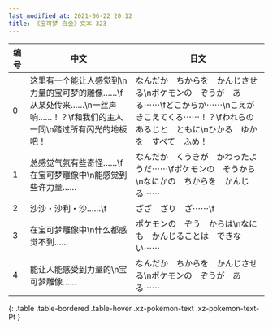 ```yaml
---
last_modified_at: 2021-06-22 20:12
title: 《宝可梦 白金》文本 323
---
```

| 编号 | 中文 | 日文 |
| ---- | ---- | ---- |
| 0 | 这里有一个能让人感觉到\n力量的宝可梦的雕像……\f从某处传来……\n一丝声响……！？\f和我们的主人一同\n踏过所有闪光的地板吧！ | なんだか　ちからを　かんじさせる\nポケモンの　ぞうが　ある⋯⋯\fどこからか⋯⋯\nこえが　きこえてくる⋯⋯！？\fわれらの　あるじと　ともに\nひかる　ゆかを　すべて　ふめ！ |
| 1 | 总感觉气氛有些奇怪……\f在宝可梦雕像中\n能感觉到些许力量…… | なんだか　くうきが　かわったようだ⋯⋯\fポケモンの　ぞうから\nなにかの　ちからを　かんじる⋯⋯ |
| 2 | 沙沙・沙利・沙……\f | ざざ　ざり　ざ⋯⋯\f |
| 3 | 在宝可梦雕像中\n什么都感觉不到…… | ポケモンの　ぞう　からは\nなにも　かんじることは　できない⋯⋯ |
| 4 | 能让人能感受到力量的\n宝可梦雕像…… | なんだか　ちからを　かんじさせる\nポケモンの　ぞうが　ある⋯⋯ |
{: .table .table-bordered .table-hover .xz-pokemon-text .xz-pokemon-text-Pt }